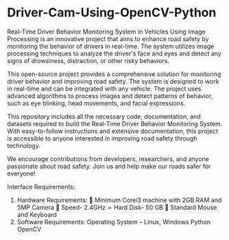 # Driver-Cam-Using-OpenCV-Python

Real-Time Driver Behavior Monitoring System in Vehicles Using Image Processing is an innovative project that aims to enhance road safety by monitoring the behavior of drivers in real-time. The system utilizes image processing techniques to analyze the driver's face and eyes and detect any signs of drowsiness, distraction, or other risky behaviors.

This open-source project provides a comprehensive solution for monitoring driver behavior and improving road safety. The system is designed to work in real-time and can be integrated with any vehicle. The project uses advanced algorithms to process images and detect patterns of behavior, such as eye blinking, head movements, and facial expressions.

This repository includes all the necessary code, documentation, and datasets required to build the Real-Time Driver Behavior Monitoring System. With easy-to-follow instructions and extensive documentation, this project is accessible to anyone interested in improving road safety through technology.

We encourage contributions from developers, researchers, and anyone passionate about road safety. Join us and help make our roads safer for everyone!

Interface Requirements: 
1) Hardware Requirements: 
 Minimum Corei3 machine with 2GB RAM and 5MP Camera 
 Speed- 2.4GHz ➢ Hard Disk- 50 GB
 Standard Mouse and Keyboard 
 2) Software Requirements: 
  Operating System – Linux, Windows 
  Python
  OpenCV 
